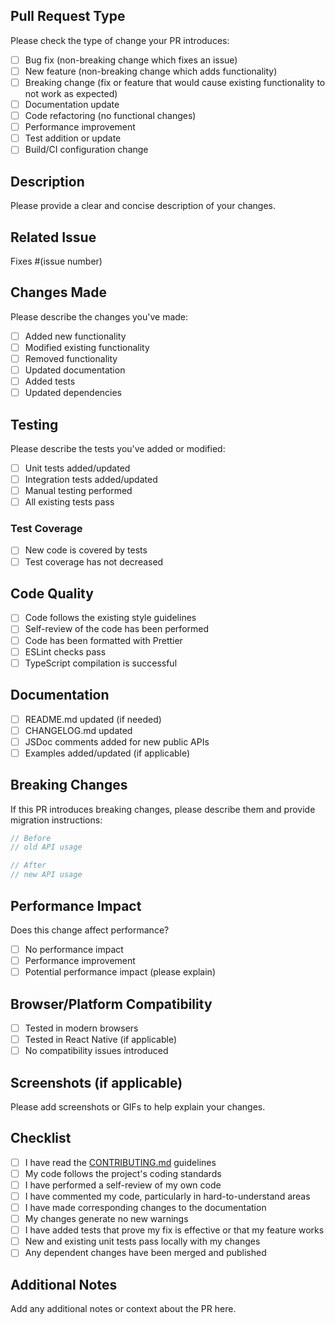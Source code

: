 ## Pull Request Type

Please check the type of change your PR introduces:

- [ ] Bug fix (non-breaking change which fixes an issue)
- [ ] New feature (non-breaking change which adds functionality)
- [ ] Breaking change (fix or feature that would cause existing functionality to not work as expected)
- [ ] Documentation update
- [ ] Code refactoring (no functional changes)
- [ ] Performance improvement
- [ ] Test addition or update
- [ ] Build/CI configuration change

## Description

Please provide a clear and concise description of your changes.

## Related Issue

Fixes #(issue number)

## Changes Made

Please describe the changes you've made:

- [ ] Added new functionality
- [ ] Modified existing functionality
- [ ] Removed functionality
- [ ] Updated documentation
- [ ] Added tests
- [ ] Updated dependencies

## Testing

Please describe the tests you've added or modified:

- [ ] Unit tests added/updated
- [ ] Integration tests added/updated
- [ ] Manual testing performed
- [ ] All existing tests pass

### Test Coverage

- [ ] New code is covered by tests
- [ ] Test coverage has not decreased

## Code Quality

- [ ] Code follows the existing style guidelines
- [ ] Self-review of the code has been performed
- [ ] Code has been formatted with Prettier
- [ ] ESLint checks pass
- [ ] TypeScript compilation is successful

## Documentation

- [ ] README.md updated (if needed)
- [ ] CHANGELOG.md updated
- [ ] JSDoc comments added for new public APIs
- [ ] Examples added/updated (if applicable)

## Breaking Changes

If this PR introduces breaking changes, please describe them and provide migration instructions:

```typescript
// Before
// old API usage

// After  
// new API usage
```

## Performance Impact

Does this change affect performance?

- [ ] No performance impact
- [ ] Performance improvement
- [ ] Potential performance impact (please explain)

## Browser/Platform Compatibility

- [ ] Tested in modern browsers
- [ ] Tested in React Native (if applicable)
- [ ] No compatibility issues introduced

## Screenshots (if applicable)

Please add screenshots or GIFs to help explain your changes.

## Checklist

- [ ] I have read the [CONTRIBUTING.md](../CONTRIBUTING.md) guidelines
- [ ] My code follows the project's coding standards
- [ ] I have performed a self-review of my own code
- [ ] I have commented my code, particularly in hard-to-understand areas
- [ ] I have made corresponding changes to the documentation
- [ ] My changes generate no new warnings
- [ ] I have added tests that prove my fix is effective or that my feature works
- [ ] New and existing unit tests pass locally with my changes
- [ ] Any dependent changes have been merged and published

## Additional Notes

Add any additional notes or context about the PR here.
